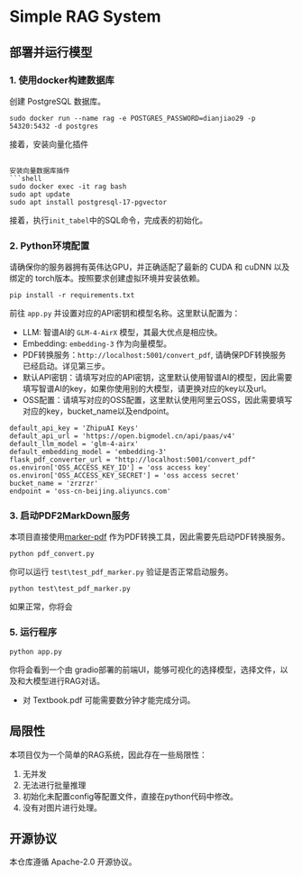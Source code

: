 # Simple RAG System

## 部署并运行模型

### 1. 使用docker构建数据库

创建 PostgreSQL 数据库。

```shell
sudo docker run --name rag -e POSTGRES_PASSWORD=dianjiao29 -p 54320:5432 -d postgres
```

接着，安装向量化插件

```shell

安装向量数据库插件
```shell
sudo docker exec -it rag bash
sudo apt update 
sudo apt install postgresql-17-pgvector
```

接着，执行`init_tabel`中的SQL命令，完成表的初始化。

### 2. Python环境配置

请确保你的服务器拥有英伟达GPU，并正确适配了最新的 CUDA 和 cuDNN 以及绑定的 torch版本。按照要求创建虚拟环境并安装依赖。

```shell
pip install -r requirements.txt
```

前往 `app.py` 并设置对应的API密钥和模型名称。这里默认配置为：

+ LLM: 智谱AI的 `GLM-4-AirX` 模型，其最大优点是相应快。
+ Embedding: `embedding-3` 作为向量模型。
+ PDF转换服务：`http://localhost:5001/convert_pdf`, 请确保PDF转换服务已经启动。详见第三步。
+ 默认API密钥：请填写对应的API密钥，这里默认使用智谱AI的模型，因此需要填写智谱AI的key，如果你使用别的大模型，请更换对应的key以及url。
+ OSS配置：请填写对应的OSS配置，这里默认使用阿里云OSS，因此需要填写对应的key，bucket_name以及endpoint。

```
default_api_key = 'ZhipuAI Keys'
default_api_url = 'https://open.bigmodel.cn/api/paas/v4'
default_llm_model = 'glm-4-airx'
default_embedding_model = 'embedding-3'
flask_pdf_converter_url = "http://localhost:5001/convert_pdf"
os.environ['OSS_ACCESS_KEY_ID'] = 'oss access key'
os.environ['OSS_ACCESS_KEY_SECRET'] = 'oss access secret'
bucket_name = 'zrzrzr'
endpoint = 'oss-cn-beijing.aliyuncs.com'
```

### 3. 启动PDF2MarkDown服务

本项目直接使用[marker-pdf](https://github.com/VikParuchuri/marker) 作为PDF转换工具，因此需要先启动PDF转换服务。

```shell
python pdf_convert.py
```

你可以运行 `test\test_pdf_marker.py` 验证是否正常启动服务。

```shell
python test\test_pdf_marker.py
```

如果正常，你将会

### 5. 运行程序

```shell
python app.py
```

你将会看到一个由 gradio部署的前端UI，能够可视化的选择模型，选择文件，以及和大模型进行RAG对话。

+ 对 Textbook.pdf 可能需要数分钟才能完成分词。

## 局限性

本项目仅为一个简单的RAG系统，因此存在一些局限性：

1. 无并发
2. 无法进行批量推理
3. 初始化未配置config等配置文件，直接在python代码中修改。
4. 没有对图片进行处理。

## 开源协议

本仓库遵循 Apache-2.0 开源协议。
